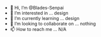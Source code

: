 - 👋 Hi, I’m @Blades-Senpai
- 👀 I’m interested in ... design
- 🌱 I’m currently learning ... design
- 💞️ I’m looking to collaborate on ... nothing
- 📫 How to reach me ... N/A

<!---
Blades-Senpai/Blades-Senpai is a ✨ special ✨ repository because its `README.md` (this file) appears on your GitHub profile.
You can click the Preview link to take a look at your changes.
--->
